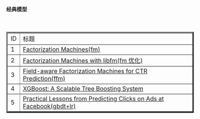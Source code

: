 
<html>

<body>

<h4>经典模型</h4>

<table border="3">

<tr>
  <td>ID</td>
  <td>标题</td>
 
</tr>
  
<tr>
  <td>1</td>
  <td><a target="_blank" href="http://www.algo.uni-konstanz.de/members/rendle/pdf/Rendle2010FM.pdf" >Factorization Machines(fm)</a></td>
</tr>


<tr>
  <td>2</td>
  <td><a target="_blank" href="https://www.csie.ntu.edu.tw/~b97053/paper/Factorization%20Machines%20with%20libFM.pdf" >Factorization Machines with libfm(fm 优化)</a></td>
</tr>



<tr>
  <td>3</td>
  <td><a target="_blank" href="https://www.csie.ntu.edu.tw/~cjlin/papers/ffm.pdf" >Field-aware Factorization Machines for CTR Prediction(ffm)</a></td>
</tr>



<tr>
  <td>4</td>
  <td><a target="_blank" href="http://www.kdd.org/kdd2016/papers/files/rfp0697-chenAemb.pdf" >XGBoost: A Scalable Tree Boosting System</a></td>
</tr>



<tr>
  <td>5</td>
  <td><a target="_blank" href="https://statweb.stanford.edu/~jhf/ftp/trebst.pdf" >Practical Lessons from Predicting Clicks on Ads at Facebook(gbdt+lr)</a> </td>
</tr>

</table>




</body>
</html>
